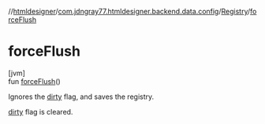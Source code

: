 //[htmldesigner](../../../index.md)/[com.jdngray77.htmldesigner.backend.data.config](../index.md)/[Registry](index.md)/[forceFlush](force-flush.md)

# forceFlush

[jvm]\
fun [forceFlush](force-flush.md)()

Ignores the [dirty](dirty.md) flag, and saves the registry.

[dirty](dirty.md) flag is cleared.
